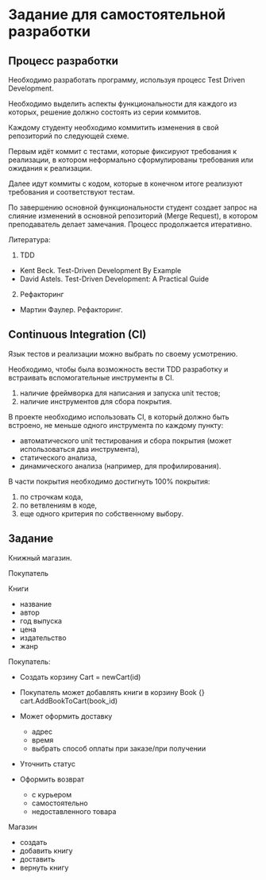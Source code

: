 # Задание для самостоятельной разработки

## Процесс разработки

Необходимо разработать программу, используя процесс Test Driven Development.

Необходимо выделить аспекты функциональности для каждого из которых, решение должно состоять из серии коммитов.

Каждому студенту необходимо коммитить изменения в свой репозиторий по следующей схеме.

Первым идёт коммит с тестами, которые фиксируют требования к реализации, в котором неформально сформулированы требования или ожидания к реализации.

Далее идут коммиты с кодом, которые в конечном итоге реализуют требования и соответствуют тестам.

По завершению основной функциональности студент создает запрос на слияние изменений в основной репозиторий (Merge Request), в котором преподаватель делает замечания. Процесс продолжается итеративно.

Литература:
1. TDD
* Kent Beck. Test-Driven Development By Example
* David Astels. Test-Driven Development: A Practical Guide
2.    Рефакторинг
* Мартин Фаулер. Рефакторинг.


## Continuous Integration (CI)
Язык тестов и реализации можно выбрать по своему усмотрению.

Необходимо, чтобы была возможность вести TDD разработку и встраивать вспомогательные инструменты в CI.
1. наличие фреймворка для написания и запуска unit тестов;
2. наличие инструментов для сбора покрытия.

В проекте необходимо использовать CI, в который должно быть встроено, не меньше одного инструмента по каждому пункту:
* автоматического unit тестирования и сбора покрытия (может использоваться два инструмента),
* статического анализа,
* динамического анализа (например, для профилирования).

В части покрытия необходимо достигнуть 100% покрытия:
1. по строчкам кода,
2. по ветвлениям в коде,
3. еще одного критерия по собственному выбору.

## Задание

Книжный магазин.

Покупатель

Книги
- название
- автор
- год выпуска
- цена
- издательство
- жанр

Покупатель:

- Создать корзину
Cart = newCart(id)
- Покупатель может добавлять книги в корзину
Book {}
cart.AddBookToCart(book\_id)

- Может оформить доставку
  - адрес
  - время
  - выбрать способ оплаты при заказе/при получении

- Уточнить статус

- Оформить возврат
  - с курьером
  - самостоятельно
  - недоставленного товара
  
Магазин
- создать
- добавить книгу
- доставить
- вернуть книгу
